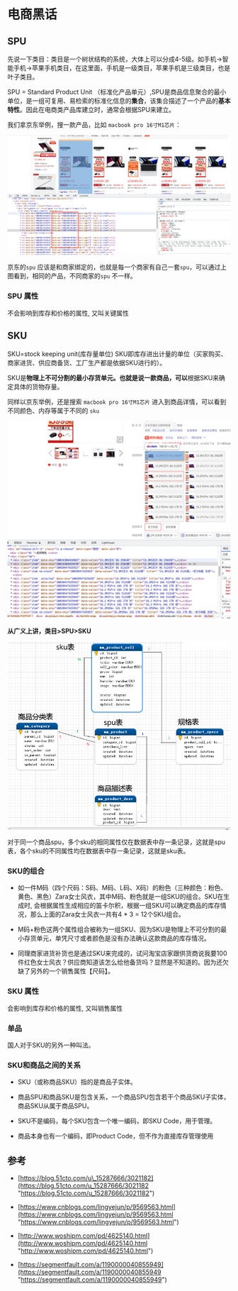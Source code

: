 # 电商黑话

## SPU

先说一下类目：类目是一个树状结构的系统，大体上可以分成4-5级。如手机->智能手机->苹果手机类目，在这里面，手机是一级类目，苹果手机是三级类目，也是叶子类目。

SPU = Standard Product Unit （标准化产品单元）,SPU是商品信息聚合的最小单位，是一组可复用、易检索的标准化信息的**集合**，该集合描述了一个产品的**基本特性**。因此在电商类产品库建立时，通常会根据SPU来建立。

我们拿京东举例，搜一款产品，比如 `macbook pro 16寸M1芯片`：

![](image/image_fReIvL5ZbX.png)

京东的`spu` 应该是和商家绑定的，也就是每一个商家有自己一套`spu`，可以通过上图看到，相同的产品，不同商家的`spu` 不一样。

### SPU 属性

不会影响到库存和价格的属性, 又叫关键属性

## SKU

SKU=stock keeping unit(库存量单位) SKU即库存进出计量的单位（买家购买、商家进货、供应商备货、工厂生产都是依据SKU进行的）。

SKU是**物理上不可分割的最小存货单元。也就是说一款商品，可以**根据SKU来确定具体的货物存量。

同样以京东举例，还是搜索  `macbook pro 16寸M1芯片` 进入到商品详情，可以看到不同颜色、内存等属于不同的 `sku`

![](image/image_Gf3oteVYWR.png)

**从广义上讲，类目>SPU>SKU**

![](image/image_G4xmIOzF-u.png)

对于同一个商品spu，多个sku的相同属性仅在数据表中存一条记录，这就是spu表，各个sku的不同属性均在数据表中存一条记录，这就是sku表。

### SKU的组合

*   如一件M码（四个尺码：S码、M码、L码、X码）的粉色（三种颜色：粉色、黄色、黑色）Zara女士风衣，其中M码、粉色就是一组SKU的组合。SKU在生成时, 会根据属性生成相应的笛卡尔积，根据一组SKU可以确定商品的库存情况，那么上面的Zara女士风衣一共有4 \* 3 = 12个SKU组合。

*   M码+粉色这两个属性组合被称为一组SKU、因为SKU是物理上不可分割的最小存货单元，单凭尺寸或者颜色是没有办法确认这款商品的库存情况。

*   同理商家进货补货也是通过SKU来完成的，试问淘宝店家跟供货商说我要100件红色女士风衣？供应商知道该怎么给他备货吗？显然是不知道的。因为还欠缺了另外的一个销售属性【尺码】。

### SKU 属性

会影响到库存和价格的属性, 又叫销售属性

### 单品&#x20;

国人对于SKU的另外一种叫法。

### SKU和商品之间的关系

*   SKU（或称商品SKU）指的是商品子实体。

*   商品SPU和商品SKU是包含关系，一个商品SPU包含若干个商品SKU子实体，商品SKU从属于商品SPU。

*   SKU不是编码，每个SKU包含一个唯一编码，即SKU Code，用于管理。

*   商品本身也有一个编码，即Product Code，但不作为直接库存管理使用

## 参考&#x20;

*   [https://blog.51cto.com/u\_15287666/3021182](https://blog.51cto.com/u_15287666/3021182 "https://blog.51cto.com/u_15287666/3021182")

*   [https://www.cnblogs.com/lingyejun/p/9569563.html](https://www.cnblogs.com/lingyejun/p/9569563.html "https://www.cnblogs.com/lingyejun/p/9569563.html")

*   [http://www.woshipm.com/pd/4625140.html](http://www.woshipm.com/pd/4625140.html "http://www.woshipm.com/pd/4625140.html")

*   [https://segmentfault.com/a/1190000040855949](https://segmentfault.com/a/1190000040855949 "https://segmentfault.com/a/1190000040855949")
